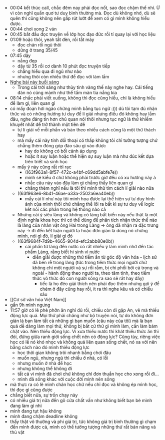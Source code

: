 - 00:04 kết thúc call, chắc đêm nay phải đọc nốt, sao đọc chậm thế nhỉ. Ừ vì còn nghĩ quẩn quơ tư duy bình thường mà. Đọc dù không nhớ, dù sẽ quên thì cũng không nên gấp rút lướt để xem có gì mình không hiểu được.
- 00:44 chơi xong 2 ván
- 00:45 bắt đầu đọc truyện về lớp học đạo đức rồi tí quay lại với học liệu
- 01:09 hoặc thôi, yeah tắt đèn, rồi tắt máy
	- đọc chán rồi ngủ thôi
	- dừng ở trang 35/45
- 07:45 dậy
	- nắng đẹp
	- dậy từ 35 rồi cơ dành 10 phút đọc truyện tiếp
	- chẳng hiểu qua đi ngủ như nào
	- nhưng thôi còn nhiều thứ để đọc với làm lắm
- [Nghe bài này buổi sáng](https://www.youtube.com/watch?v=amPkwDvUays&list=RDMM&index=22)
	- Trong cái trời sáng như thủy tinh vàng thế này nghe hay. Cái tiếng đàn nó cũng mảnh như thể tấm màn tia nắng kia
- 08:14 chắc phải viết xuống, không thì đọc cũng hiểu, chỉ là không hiểu để làm gì, liên quan gì
- có mấy đoạn hơi ngáo chứng minh bằng tục ngữ :))) dù tôi tạm đủ nhận thức và có những hướng tư duy để lí giải nhưng điều đó không hay lắm đâu, nghe đáng tin hơn chủ quan nói thôi nhưng tục ngữ là thứ khiếm khuyết nhất để trở thành một tiên đề
	- tự lí giải về mỗi phần và bàn theo nhiều cách cũng là một thử thách hay
	- mà mấy cái này tính đối thoại có thấp không tôi chỉ tưởng tượng chứ chẳng thèm đóng góp đào sâu gì vào được
		- hay do không có bối cảnh áp dụng
		- hoặc ít suy luận hoặc thể hiện sự suy luận mà như đúc kết dựa trên triết và sinh học
	- mấy ý này cũng rất rời rạc
		- ((63f963a1-8f57-472c-a4bf-c69dd5abfe7e))
		- mình sẽ kiểu ờ chứ không phải trước giờ đều có xu hướng này à
		- nhắc câu này vào đây làm gì chẳng thấy liên quan gì
		- chẳng thèm nghĩ nếu là tôi thì mình thử tìm cách lí giải nào nữa
	- ((63f963e6-8b41-46ae-a33a-2502a6ea40eb))
		- mấy cái lí như này tôi minh họa được lại thể hiện sự tư duy hình ảnh của mình thôi chứ chẳng thể lôi ra bất kì sự tư duy về logic kết nối các phần trong hệ thống nào cả
	- Nhưng cái ý siêu làng và không có làng bất biến này nếu thật là một định nghĩa khoa học thì có thể dùng để phân tích nhận thức thế nào là làng của nhân vật ông Hai trong Làng -> ông đã nhận ra đặc trưng này -> đi đến kết luận người ta hoặc đơn giản là dùng nó chứng minh, nói gì đó, lí giải gì đó
	- ((63f9684f-7d9b-4665-904d-efc2abb80e0b))
		- cái phần từ làng đến nước có rất nhiều ý làm mình nhớ đến tác phẩm Làng, rằng biết hi sinh vì nước
			- diễn giải được những thứ tiềm ẩn từ góc độ văn hóa - lịch sử đã bén rễ trong làng (tức trong tiềm thức mọi người chứ không chỉ một người và sự rối rắm, bị chi phối bởi cả trong và ngoài - hành động theo người ta, theo tâm tính, theo tiềm thức vô thức đó con người sống ra sao sẽ rất hay đấy)
				- tiếc là họ đéo giải thích nên phải đọc thêm nhưng gợi ý để chém ở đây cũng hay rồi, ít ra thì nghe kêu và có chiều sâu
- [[Cơ sở văn hóa Việt Nam]]
- gần 9h mình ngưng
- 11:57 giờ có lẽ phè phỡn ăn nghỉ đủ rồi, chiều còn đi gặp An, vẽ mà thiếu động lực quá. Mọi thứ phải chăng như bộ truyện nói, tự do không đơn giản là bạn làm tất cả những gì bạn muốn (câu này của tôi) mà là bạn quá dễ dàng làm mọi thứ, không bị bất cứ thứ gì mình làm, cần làm bám chặt vào. Nên thiếu động lực. Vì xưa thiếu nước thì khát thiếu thức ăn thì đói, đứng giữa ranh giới sống chết nên có động lực? Cũng tùy, riêng việc học có lẽ nó khó nhọc và không quá liên quan sống chết, nó xa vời nên bằng cách nào đó mình thiếu động lực
	- học thời gian không trôi nhanh bằng chơi đâu
	- muốn ngủ, nhưng ngủ thì chiều ở nhà, có lỗi
	- nhưng muốn ở nhà để học
	- nhưng không thể không đi
	- tất cả vì mình đã chơi chứ không chỉ đơn thuần học cho xong rồi đi...
	- mình đã sống khác với cuộc đời mình nên sống
- mà thực ra có lẽ mình chán học chứ nếu chỉ đọc và không ép mình học, thì đọc gì cũng được
- chẳng biết nữa, sự trốn chạy này
- có nhiều giá trị nữa đến gõ cửa chất vấn như không biết bạn bè mình đang làm gì nhỉ
- mình đang tụt hậu không
- mình đang chậm deadline không
- thấy thật vô thường và phi giá trị, tức không giá trị bình thường gì chạm đến mình được cả, mình có thể tưởng tượng những thứ rất bản năng và thú vật